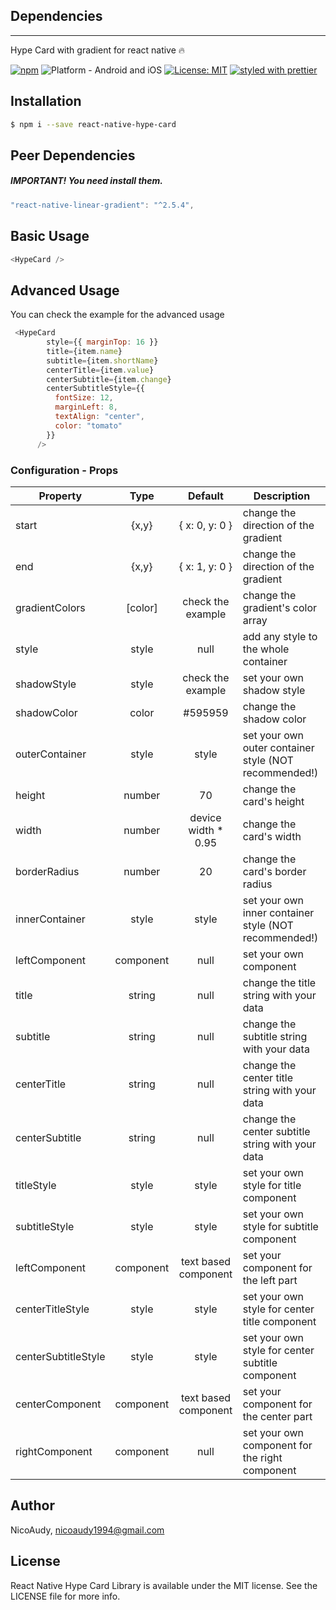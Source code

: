 ## Dependencies
---



Hype Card with gradient for react native 🔥

[![npm](https://img.shields.io/npm/dt/react-native-hype-card.svg?style=popout)](https://www.npmjs.com/package/react-native-hype-card)
![Platform - Android and iOS](https://img.shields.io/badge/platform-Android%20%7C%20iOS-blue.svg)
[![License: MIT](https://img.shields.io/badge/License-MIT-green.svg)](https://opensource.org/licenses/MIT)
[![styled with prettier](https://img.shields.io/badge/styled_with-prettier-ff69b4.svg)](https://github.com/prettier/prettier)



## Installation


```bash
$ npm i --save react-native-hype-card
```

## Peer Dependencies

##### IMPORTANT! You need install them.

```javascript
"react-native-linear-gradient": "^2.5.4",
```

## Basic Usage

```js
<HypeCard />
```


## Advanced Usage

You can check the example for the advanced usage

```js
 <HypeCard
        style={{ marginTop: 16 }}
        title={item.name}
        subtitle={item.shortName}
        centerTitle={item.value}
        centerSubtitle={item.change}
        centerSubtitleStyle={{
          fontSize: 12,
          marginLeft: 8,
          textAlign: "center",
          color: "tomato"
        }}
      />
```

### Configuration - Props


| Property            |   Type    |       Default        | Description                                           |
| ------------------- | :-------: | :------------------: | ----------------------------------------------------- |
| start               |   {x,y}   |    { x: 0, y: 0 }    | change the direction of the gradient                  |
| end                 |   {x,y}   |    { x: 1, y: 0 }    | change the direction of the gradient                  |
| gradientColors      |  [color]  |  check the example   | change the gradient's color array                     |
| style               |   style   |         null         | add any style to the whole container                  |
| shadowStyle         |   style   |  check the example   | set your own shadow style                             |
| shadowColor         |   color   |       #595959        | change the shadow color                               |
| outerContainer      |   style   |        style         | set your own outer container style (NOT recommended!) |
| height              |  number   |          70          | change the card's height                              |
| width               |  number   | device width * 0.95  | change the card's width                               |
| borderRadius        |  number   |          20          | change the card's border radius                       |
| innerContainer      |   style   |        style         | set your own inner container style (NOT recommended!) |
| leftComponent       | component |         null         | set your own component                                |
| title               |  string   |         null         | change the title string with your data                |
| subtitle            |  string   |         null         | change the subtitle string with your data             |
| centerTitle         |  string   |         null         | change the center title string with your data         |
| centerSubtitle      |  string   |         null         | change the center subtitle string with your data      |
| titleStyle          |   style   |        style         | set your own style for title component                |
| subtitleStyle       |   style   |        style         | set your own style for subtitle component             |
| leftComponent       | component | text based component | set your component for the left part                  |
| centerTitleStyle    |   style   |        style         | set your own style for center title component         |
| centerSubtitleStyle |   style   |        style         | set your own style for center subtitle component      |
| centerComponent     | component | text based component | set your component for the center part                |
| rightComponent      | component |         null         | set your own component for the right component        |


## Author

NicoAudy, nicoaudy1994@gmail.com

## License

React Native Hype Card Library is available under the MIT license. See the LICENSE file for more info.